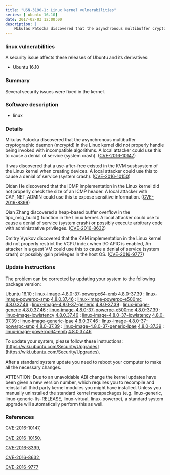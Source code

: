 ```yaml
---
title: "USN-3190-1: Linux kernel vulnerabilities"
series: [ ubuntu-16.10]
date: 2017-02-03 12:00:00
description: |
    Mikulas Patocka discovered that the asynchronous multibuffer cryptographic daemon (mcryptd) in the Linux kernel did not properly handle being invoked with incompatible algorithms. A local attacker could use this to cause a denial of service (system crash). ([CVE-2016-10147](http://people.ubuntu.com/~ubuntu-security/cve/CVE-2016-10147))
--- 
```

 
 


### linux vulnerabilities

A security issue affects these releases of Ubuntu and its derivatives:

* Ubuntu 16.10

### Summary

Several security issues were fixed in the kernel. 

### Software description

* linux 

### Details

Mikulas Patocka discovered that the asynchronous multibuffer cryptographic daemon (mcryptd) in the Linux kernel did not properly handle being invoked with incompatible algorithms. A local attacker could use this to cause a denial of service (system crash). ([CVE-2016-10147](http://people.ubuntu.com/~ubuntu-security/cve/CVE-2016-10147))

It was discovered that a use-after-free existed in the KVM susbsystem of the Linux kernel when creating devices. A local attacker could use this to cause a denial of service (system crash). ([CVE-2016-10150](http://people.ubuntu.com/~ubuntu-security/cve/CVE-2016-10150))

Qidan He discovered that the ICMP implementation in the Linux kernel did not properly check the size of an ICMP header. A local attacker with CAP_NET_ADMIN could use this to expose sensitive information. ([CVE-2016-8399](http://people.ubuntu.com/~ubuntu-security/cve/CVE-2016-8399))

Qian Zhang discovered a heap-based buffer overflow in the tipc_msg_build() function in the Linux kernel. A local attacker could use to cause a denial of service (system crash) or possibly execute arbitrary code with administrative privileges. ([CVE-2016-8632](http://people.ubuntu.com/~ubuntu-security/cve/CVE-2016-8632))

Dmitry Vyukov discovered that the KVM implementation in the Linux kernel did not properly restrict the VCPU index when I/O APIC is enabled, An attacker in a guest VM could use this to cause a denial of service (system crash) or possibly gain privileges in the host OS. ([CVE-2016-9777](http://people.ubuntu.com/~ubuntu-security/cve/CVE-2016-9777)) 

### Update instructions

The problem can be corrected by updating your system to the following package version:

Ubuntu 16.10
 : [linux-image-4.8.0-37-powerpc64-emb](https://launchpad.net/ubuntu/+source/linux) <span> [4.8.0-37.39](https://launchpad.net/ubuntu/+source/linux/4.8.0-37.39) </span> 
 : [linux-image-powerpc-smp](https://launchpad.net/ubuntu/+source/linux) <span> [4.8.0.37.46](https://launchpad.net/ubuntu/+source/linux/4.8.0-37.39) </span> 
 : [linux-image-powerpc-e500mc](https://launchpad.net/ubuntu/+source/linux) <span> [4.8.0.37.46](https://launchpad.net/ubuntu/+source/linux/4.8.0-37.39) </span> 
 : [linux-image-4.8.0-37-generic](https://launchpad.net/ubuntu/+source/linux) <span> [4.8.0-37.39](https://launchpad.net/ubuntu/+source/linux/4.8.0-37.39) </span> 
 : [linux-image-generic](https://launchpad.net/ubuntu/+source/linux) <span> [4.8.0.37.46](https://launchpad.net/ubuntu/+source/linux/4.8.0-37.39) </span> 
 : [linux-image-4.8.0-37-powerpc-e500mc](https://launchpad.net/ubuntu/+source/linux) <span> [4.8.0-37.39](https://launchpad.net/ubuntu/+source/linux/4.8.0-37.39) </span> 
 : [linux-image-lowlatency](https://launchpad.net/ubuntu/+source/linux) <span> [4.8.0.37.46](https://launchpad.net/ubuntu/+source/linux/4.8.0-37.39) </span> 
 : [linux-image-4.8.0-37-lowlatency](https://launchpad.net/ubuntu/+source/linux) <span> [4.8.0-37.39](https://launchpad.net/ubuntu/+source/linux/4.8.0-37.39) </span> 
 : [linux-image-generic-lpae](https://launchpad.net/ubuntu/+source/linux) <span> [4.8.0.37.46](https://launchpad.net/ubuntu/+source/linux/4.8.0-37.39) </span> 
 : [linux-image-4.8.0-37-powerpc-smp](https://launchpad.net/ubuntu/+source/linux) <span> [4.8.0-37.39](https://launchpad.net/ubuntu/+source/linux/4.8.0-37.39) </span> 
 : [linux-image-4.8.0-37-generic-lpae](https://launchpad.net/ubuntu/+source/linux) <span> [4.8.0-37.39](https://launchpad.net/ubuntu/+source/linux/4.8.0-37.39) </span> 
 : [linux-image-powerpc64-emb](https://launchpad.net/ubuntu/+source/linux) <span> [4.8.0.37.46](https://launchpad.net/ubuntu/+source/linux/4.8.0-37.39) </span> 

To update your system, please follow these instructions: [https://wiki.ubuntu.com/Security/Upgrades](https://wiki.ubuntu.com/Security/Upgrades).

After a standard system update you need to reboot your computer to make all the necessary changes.

ATTENTION: Due to an unavoidable ABI change the kernel updates have been given a new version number, which requires you to recompile and reinstall all third party kernel modules you might have installed. Unless you manually uninstalled the standard kernel metapackages (e.g. linux-generic, linux-generic-lts-RELEASE, linux-virtual, linux-powerpc), a standard system upgrade will automatically perform this as well. 

### References

 
 [CVE-2016-10147](http://people.ubuntu.com/~ubuntu-security/cve/CVE-2016-10147), 

 [CVE-2016-10150](http://people.ubuntu.com/~ubuntu-security/cve/CVE-2016-10150), 

 [CVE-2016-8399](http://people.ubuntu.com/~ubuntu-security/cve/CVE-2016-8399), 

 [CVE-2016-8632](http://people.ubuntu.com/~ubuntu-security/cve/CVE-2016-8632), 

 [CVE-2016-9777](http://people.ubuntu.com/~ubuntu-security/cve/CVE-2016-9777)
 

